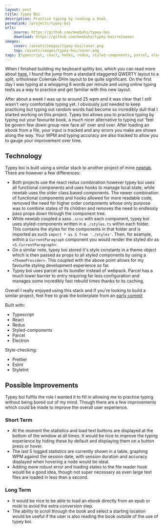```yaml
---
layout: post
title: Typey Boi
description: Practice typing by reading a book.
permalink: /projects/typey-boi
urls:
    source: https://github.com/meebuhs/typey-boi
    download: https://github.com/meebuhs/typey-boi/releases
images:
    cover: /assets/images/typey-boi/cover.png
    top: /assets/images/typey-boi/cover.png
tags: [typescript, react, hooks, redux, styled-components, parcel, electron, yarn, stylelint, eslint, prettier]
---
```


When I finished building my keyboard splitty boi, which you can read more about [here](https://meebuhs.github.io/projects/splitty-boi), I found the jump from a standard staggered QWERTY layout to a split, ortholinear Colemak-DHm layout to be quite significant. On the first day I was typing at a whopping 8 words per minute and using online typing tests as a way to practice and get familiar with this new layout. 

After about a week I was up to around 25 wpm and it was clear that I still wasn't very comfortable typing yet. I obviously just needed to keep practicing but typing out random words had become so incredibly dull that I started working on this project. Typey boi allows you to practice typing by typing out your favourite book, a much nicer alternative to typing out 'feel be govern few down group new face all' over and over. After loading an ebook from a file, your input is tracked and any errors you make are shown along the way. Your WPM and typing accuracy are also tracked to allow you to gauge your improvement over time.

## Technology

Typey boi is built using a similar stack to another project of mine [newtab](https://meebuhs.github.io/projects/newtab). There are however a few differences:

- Both projects use the react redux combination however typey boi uses all functional components and uses hooks to manage local state, while newtab uses the older class based components. The newer combination of functional components and hooks allowed for more readable code, removed the need for higher order components whose only purpose was to combine states of its children and removes the need to endlessly pass props down through the component tree.
- While newtab coupled a sass `.scss` with each component, typey boi uses styled-components written in a `./styles.ts` within each folder. This contains the styles for the components in that folder and is imported as such `import * as S from './styles'`. Then, for example, within a `CurrentParagraph` component you would render the styled div as `<S.CurrentParagraph>`. 
- On a similar note, typey boi stored it's style constants in a theme object which is then passed as props to all styled components by using a `<ThemeProvider>`. This coupled with the above point allows for my favourite styling development experience so far.
- Typey boi uses parcel as its bundler instead of webpack. Parcel has a much lower barrier to entry requiring far less configuration and manages some incredibly fast rebuild times thanks to its caching.

Overall I really enjoyed using this stack and if you're looking to build a similar project, feel free to grab the boilerplate from an [early commit](https://github.com/Meebuhs/typey-boi/commit/1028f802dc4ac8e98d719adcb3a0ca80f3449f7e)

Built with:
- Typescript
- React
- Redux
- Styled-components
- Parcel
- Electron

Style-checking:
- Prettier
- Eslint
- Stylelint

## Possible Improvements

Typey boi fulfils the role I wanted it to fill in allowing me to practice typing without being bored out of my mind. Though there are a few improvements which could be made to improve the overall user experience. 

### Short Term
- At the moment the statistics and load text buttons are displayed at the bottom of the window at all times. It would be nice to improve the typing experience by hiding these by default and displaying them on a button press or hover.
- The last 5 logged statistics are currently shown in a table, graphing WPM against the session date, with session duration and accuracy displayed when hovering a node would be ideal.
- Adding more robust error and loading states to the file reader hook would be a good idea, though not super necessary as even large text files are loaded in less than a second.  

### Long Term
- It would be nice to be able to load an ebook directly from an epub or mobi to avoid the extra conversion step.
- The ability to scroll through the book and select a starting location would be useful if the user is also reading the book outside of the use of typey boi.
